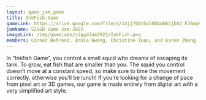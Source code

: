 ```yaml
---
layout: game_jam_game
title: InkFish Game
gameLink: https://drive.google.com/file/d/14jj7Q8zSo58ObmUkCjbX2_E76maV5r73/view?usp=sharing
jamName: SIGGD Game Jam 2022
imageLink: /img/gamejams/siggdJam2022/InkFish.png
members: Connor Behrend, Annie Hwang, Christine Yuan, and Karen Zheng
---
```

<!--Put description here:-->
In “Inkfish Game”, you control a small squid who dreams of escaping its tank. To grow, eat fish that are smaller than you. The squid you control doesn’t move at a constant speed, so make sure to time the movement correctly, otherwise you’ll be lunch! If you’re looking for a change of pace from pixel art or 3D games, our game is made entirely from digital art with a very simplified art style.